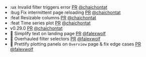 - :ux Invalid filter triggers error [PR](https://github.com/laminlabs/laminhub-public/pull/21) [@chaichontat](https://github.com/chaichontat)
- :bug Fix intermittent page reloading [PR](https://github.com/laminlabs/laminhub-public/pull/20) [@chaichontat](https://github.com/chaichontat)
- :feat Resizable columns [PR](https://github.com/laminlabs/laminhub-public/pull/19) [@chaichontat](https://github.com/chaichontat)
- :feat Time series plot [PR](https://github.com/laminlabs/laminhub-public/pull/18) [@chaichontat](https://github.com/chaichontat)
- v0.29.0 [PR](https://github.com/laminlabs/laminhub-public/pull/15) [@chaichontat](https://github.com/chaichontat)
- 💄 Simplify text on landing page [PR](https://github.com/laminlabs/laminhub-public/pull/14) [@falexwolf](https://github.com/falexwolf)
- 🚸 Overhauled filter selectors [PR](https://github.com/laminlabs/laminhub-public/pull/13) [@falexwolf](https://github.com/falexwolf)
- 💄 Prettify plotting panels on `Overview` page & fix edge cases [PR](https://github.com/laminlabs/laminhub-public/pull/12) [@falexwolf](https://github.com/falexwolf)
